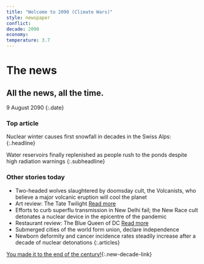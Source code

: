 ```yaml
---
title: "Welcome to 2090 (Climate Wars)"
style: newspaper
conflict: 
decade: 2090
economy: 
temperature: 3.7
---
```


# The news

## All the news, all the time.

9 August 2090
{:.date}

### Top article

Nuclear winter causes first snowfall in decades in the Swiss Alps:
{:.headline}

Water reservoirs finally replenished as people rush to the ponds despite high radiation warnings
{:.subheadline}

### Other stories today

- Two-headed wolves slaughtered by doomsday cult, the Volcanists, who believe a major volcanic eruption will cool the planet
- Art review: The Tate Twilight [Read more](story_tate-twilight.html)
- Efforts to curb superflu transmission in New Delhi fail; the New Race cult detonates a nuclear device in the epicentre of the pandemic
- Restaurant review: The Blue Queen of DC [Read more](story_blue-queen-of-dc.html)
- Submerged cities of the world form union, declare independence
- Newborn deformity and cancer incidence rates steadily increase after a decade of nuclear detonations
{:.articles}

[You made it to the end of the century!](ending_2100-climate-wars.html){:.new-decade-link}
